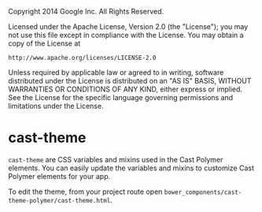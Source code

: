 Copyright 2014 Google Inc. All Rights Reserved.

Licensed under the Apache License, Version 2.0 (the "License");
you may not use this file except in compliance with the License.
You may obtain a copy of the License at

    http://www.apache.org/licenses/LICENSE-2.0

Unless required by applicable law or agreed to in writing, software
distributed under the License is distributed on an "AS IS" BASIS,
WITHOUT WARRANTIES OR CONDITIONS OF ANY KIND, either express or implied.
See the License for the specific language governing permissions and
limitations under the License.

# cast-theme
`cast-theme` are CSS variables and mixins used in the Cast Polymer elements.  You can easily update the 
variables and mixins to customize Cast Polymer elements for your app.

To edit the theme, from your project route open `bower_components/cast-theme-polymer/cast-theme.html`.
